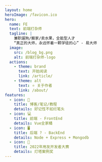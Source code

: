 ```yaml
---
layout: home
heroImage: /favicon.ico
hero:
  name: FE
  text: 前端打杂师
  tagline: |
    兼职遛狗/搬家/卖水果，全能型人才
    “真正的大师，永远怀着一颗学徒的心” - 易大师
  image:
    src: /blog_bg.png
    alt: 前端打杂师-logo
  actions:
    - theme: brand
      text: 开始阅读
      link: /article/
    - theme: alt
      text: ⭐ 关于作者
      link: /about/
features:
  - icon: 📖
    title: 博客/笔记/教程
    details: 好记性不如烂笔头
  - icon: 💻
    title: 前端 - FrontEnd
    details: Vue全家桶
  - icon: 🖥️
    title: 后端 ? - BackEnd
    details: Node + Express + Mongodb
  - icon: 🎉
    title: 2022年用友开发者大赛
    details: 灯塔案例奖
---
```



